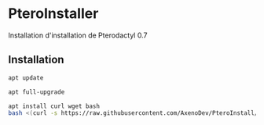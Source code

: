# PteroInstaller

Installation d'installation de Pterodactyl 0.7

## Installation


```bash
apt update
```
```bash
apt full-upgrade
```
```bash
apt install curl wget bash
bash <(curl -s https://raw.githubusercontent.com/AxenoDev/PteroInstall/main/bashall.sh)
```
